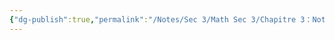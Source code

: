 ```yaml
---
{"dg-publish":true,"permalink":"/Notes/Sec 3/Math Sec 3/Chapitre 3：Notation scientifique, ensemble de nombres et lois des exposants/Section 3.4：Les lois des exposants/B) 2ᵉ loi：Quotient de puissances/"}
---
```



